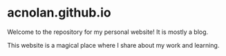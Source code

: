 # acnolan.github.io
Welcome to the repository for my personal website! It is mostly a blog.

This website is a magical place where I share about my work and learning.
